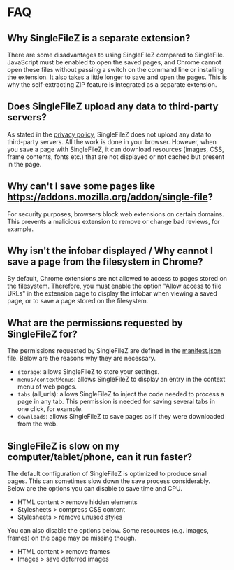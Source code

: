 # FAQ

## Why SingleFileZ is a separate extension?
There are some disadvantages to using SingleFileZ compared to SingleFile. JavaScript must be enabled to open the saved pages, and Chrome cannot open these files without passing a switch on the command line or installing the extension. It also takes a little longer to save and open the pages. This is why the self-extracting ZIP feature is integrated as a separate extension.

## Does SingleFileZ upload any data to third-party servers?
As stated in the [privacy policy](https://github.com/gildas-lormeau/SingleFileZ/blob/master/privacy.md), SingleFileZ does not upload any data to third-party servers. All the work is done in your browser. However, when you save a page with SingleFileZ, it can download resources (images, CSS, frame contents, fonts etc.) that are not displayed or not cached but present in the page.

## Why can't I save some pages like https://addons.mozilla.org/addon/single-file?
For security purposes, browsers block web extensions on certain domains. This prevents a malicious extension to remove or change bad reviews, for example.

## Why isn't the infobar displayed / Why cannot I save a page from the filesystem in Chrome?
By default, Chrome extensions are not allowed to access to pages stored on the filesystem. Therefore, you must enable the option "Allow access to file URLs" in the extension page to display the infobar when viewing a saved page, or to save a page stored on the filesystem.

## What are the permissions requested by SingleFileZ for?
The permissions requested by SingleFileZ are defined in the [manifest.json](https://github.com/gildas-lormeau/SingleFileZ/blob/master/manifest.json) file. Below are the reasons why they are necessary.
 - `storage`: allows SingleFileZ to store your settings.
 - `menus/contextMenus`: allows SingleFileZ to display an entry in the context menu of web pages.
 - `tabs` (all_urls): allows SingleFileZ to inject the code needed to process a page in any tab. This permission is needed for saving several tabs in one click, for example.
 - `downloads`: allows SingleFileZ to save pages as if they were downloaded from the web.

## SingleFileZ is slow on my computer/tablet/phone, can it run faster?
The default configuration of SingleFileZ is optimized to produce small pages. This can sometimes slow down the save process considerably. Below are the options you can disable to save time and CPU.
 - HTML content > remove hidden elements
 - Stylesheets > compress CSS content
 - Stylesheets > remove unused styles

You can also disable the options below. Some resources (e.g. images, frames) on the page may be missing though.
 - HTML content > remove frames
 - Images > save deferred images
